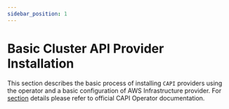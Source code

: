 ```yaml
---
sidebar_position: 1
---
```


# Basic Cluster API Provider Installation

This section describes the basic process of installing `CAPI` providers using the operator and a basic configuration of AWS Infrastructure provider. For [section](https://cluster-api-operator.sigs.k8s.io/03_topics/03_basic-cluster-api-provider-installation/#basic-cluster-api-provider-installation) details please refer to official CAPI Operator documentation.
